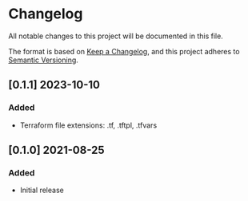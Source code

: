 <!--
Copyright 2021 Arun Donti
SPDX-License-Identifier: MIT
-->
# Changelog

All notable changes to this project will be documented in this file.

The format is based on [Keep a Changelog](https://keepachangelog.com/en/1.0.0/),
and this project adheres to [Semantic Versioning](https://semver.org/spec/v2.0.0.html).

## [0.1.1] 2023-10-10
### Added
- Terraform file extensions: .tf, .tftpl, .tfvars

## [0.1.0] 2021-08-25

### Added

- Initial release
